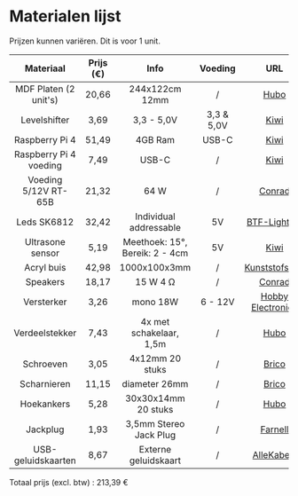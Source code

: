 # Materialen lijst

Prijzen kunnen variëren. Dit is voor 1 unit.

| Materiaal | Prijs (€) | Info | Voeding | URL | Datasheet |
| :---: | :---: | :---: | :---: | :---: | :---: |
| MDF Platen (2 unit's) | 20,66 | 244x122cm 12mm | / | [Hubo](https://www.hubo.be/nl/p/mdf-plaat-244x122-cm-12mm/81042/) | / |
| Levelshifter | 3,69 | 3,3 - 5,0V | 3,3 & 5,0V | [Kiwi](https://www.kiwi-electronics.com/nl/sparkfun-logic-level-converter-bi-directional-3154?country=BE&gad_source=1) | [BSS138](https://cdn.sparkfun.com/datasheets/BreakoutBoards/BSS138.pdf) |
| Raspberry Pi 4 | 51,49 | 4GB Ram | USB-C | [Kiwi](https://www.kiwi-electronics.com/nl/raspberry-pi-4-model-b-4gb-4268?country=BE&gad_source=1) | [Pi instellen](https://projects.raspberrypi.org/nl-NL/projects/raspberry-pi-setting-up) |
| Raspberry Pi 4 voeding | 7,49 | USB-C | / | [Kiwi](https://www.kiwi-electronics.com/nl/raspberry-pi-4-usb-c-voeding-zwart-eu-4270) | [Datasheet](https://datasheets.raspberrypi.com/power-supply/15w-usb-c-power-supply-product-brief.pdf) |
| Voeding 5/12V RT-65B | 21,32 | 64 W | / | [Conrad](https://www.conrad.be/nl/p/mw-mean-well-rt-65b-schakelnetvoedingsmodule-64-w-1293137.html?utm_source=google&utm_medium=cpc&utm_campaign=BE+-+PMAX+-+Nonbrand+-+Highseller&utm_id=21957176332&gad_source=1&gclid=CjwKCAjw47i_BhBTEiwAaJfPpkqwtDRM91EgX1MALpvhkvY_cu3PY4_8bBSBX82OibTzjbFBubIrYRoCzBkQAvD_BwE&refresh=true) | [RT-65](https://asset.conrad.com/media10/add/160267/c1/-/en/001293137DS01/datablad-1293137-mw-mean-well-rt-65b-schakelnetvoedingsmodule-64-w.pdf) |
| Leds SK6812 | 32,42 | Individual addressable | 5V | [BTF-Lighting](https://www.btf-lighting.com/products/1-sk6812-rgbw-4-in-1-pixels-individual-addressable-led-strip-dc5v?variant=46031799386338) | [SK6812](https://cdn-shop.adafruit.com/product-files/1138/SK6812+LED+datasheet+.pdf) |
| Ultrasone sensor | 5,19 | Meethoek: 15°, Bereik: 2 - 4cm | 5V | [Kiwi](https://www.kiwi-electronics.com/nl/ultrasoon-sensor-hc-sr04-2592?country=BE&gad_source=1) | [SF-SEN-15569](https://cdn.sparkfun.com/datasheets/Sensors/Proximity/HCSR04.pdf) |
| Acryl buis | 42,98 | 1000x100x3mm | / | [Kunststofshop](https://www.kunststofshop.nl/acrylaat-plexiglas/acrylaat-buizen/melkwit-opaal/acrylaat-buis-opaal-1000x100x3mm-1000x100x3mm/a-3806-20000036) | / |
| Speakers | 18,17 | 15 W 4 Ω | / | [Conrad](https://www.conrad.nl/nl/p/visaton-fr-9-15-4-ohm-5-9-inch-15-cm-breedband-luidspreker-15-w-4-ovaal-305270.html) | [Visaton](https://asset.conrad.com/media10/add/160267/c1/-/de/000305270DS01/datablad-305270-visaton-fr-915-4-ohm-59-inch-15-cm-breedband-luidspreker-15-w-4-ovaal.pdf) |
| Versterker | 3,26 | mono 18W | 6 - 12V | [Hobby Electronica](https://www.hobbyelectronica.nl/product/audio-versterker-module-tda2030a/) | [TDA2030A](https://www.openimpulse.com/blog/wp-content/uploads/wpsc/downloadables/TDA2030A-HI-FI-Audio-Amplifier-Chip-Datasheet.pdf) |
| Verdeelstekker | 7,43 | 4x met schakelaar, 1,5m | / | [Hubo](https://www.hubo.be/nl/p/profile-stekkerdoos-4x-met-schakelaar-kabel-1-5m-wit/10063/) | / |
| Schroeven | 3,05 | 4x12mm 20 stuks | / | [Brico](https://www.brico.be/nl/ijzerwaren/technische-bevestigingsmaterialen/schroeven/universele-schroeven/spax-universele-schroef-ronde-kop-4x12mm-20-stuks/0877200) | / |
| Scharnieren | 11,15 | diameter 26mm | / | [Brico](https://www.brico.be/nl/ijzerwaren/meubelbeslag/meubelscharnieren/opbouwscharnieren/vynex-onzichtbare-scharnier-dia-26mm-94-voor-inliggende-deur-vernikkeld-staal/5473443) | / |
| Hoekankers | 5,28 | 30x30x14mm 20 stuks | / | [Hubo](https://www.hubo.be/nl/p/fg-wood-connectors-hoekanker-30x30x14-mm-20-stuks/86273/) | / |
| Jackplug |  1,93 | 3,5mm Stereo Jack Plug | / | [Farnell](https://be.farnell.com/pro-signal/jr8013-7m/lead-3-5mm-s-jack-jack-7m/dp/4258502) | / |
| USB-geluidskaarten | 8,67 | Externe geluidskaart | / | [AlleKabels](https://www.allekabels.be/delock/6335/4398057/delock-externe-usb-soundkarte-mit-usb-a-stecker-auf-2-x-35-mm-klinkenbuch.html?mc=nl-be&gad_source=1&gclid=Cj0KCQjwhMq-BhCFARIsAGvo0KfawZiw0aBHh6gZdGKgoc_lwPKSa9NmpS5epDACAZDRU02eevdK-TsaApHwEALw_wcB) | [Datasheet](https://www.delock.com/produkt/66633/pdf.html?sprache=en) |
Totaal prijs (excl. btw) : 213,39 €
